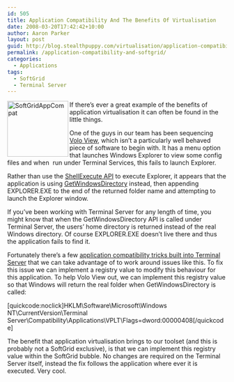 ```yaml
---
id: 505
title: Application Compatibility And The Benefits Of Virtualisation
date: 2008-03-20T17:42:42+10:00
author: Aaron Parker
layout: post
guid: http://blog.stealthpuppy.com/virtualisation/application-compatibility-and-softgrid
permalink: /application-compatibility-and-softgrid/
categories:
  - Applications
tags:
  - SoftGrid
  - Terminal Server
---
```

<img border="0" alt="SoftGridAppCompat" align="left" src="http://stealthpuppy.com/wp-content/uploads/2008/03/softgridappcompat.png" width="140" height="128" />If there&#8217;s ever a great example of the benefits of application virtualisation it can often be found in the little things.

One of the guys in our team has been sequencing [Volo View](http://usa.autodesk.com/adsk/servlet/index?id=3239384&siteID=123112), which isn&#8217;t a particularly well behaved piece of software to begin with. It has a menu option that launches Windows Explorer to view some config files and when&nbsp; run under Terminal Services, this fails to launch Explorer.

Rather than use the [ShellExecute API](http://msdn2.microsoft.com/en-us/library/bb762153.aspx) to execute Explorer, it appears that the application is using [GetWindowsDirectory](http://msdn2.microsoft.com/en-us/library/ms724454.aspx) instead, then appending EXPLORER.EXE to the end of the returned folder name and attempting to launch the Explorer window.

If you&#8217;ve been working with Terminal Server for any length of time, you might know that when the GetWindowsDirectory API is called under Terminal Server, the users&#8217; home directory is returned instead of the real Windows directory. Of course EXPLORER.EXE doesn&#8217;t live there and thus the application fails to find it.

Fortunately there&#8217;s a few [application compatibility tricks built into Terminal Server](http://support.microsoft.com/kb/186498) that we can take advantage of to work around issues like this. To fix this issue we can implement a registry value to modify this behaviour for this application. To help Volo View out, we can implement this registry value so that Windows will return the real folder when GetWindowsDirectory is called:

[quickcode:noclick]HKLM\Software\Microsoft\Windows NT\CurrentVersion\Terminal Server\Compatibility\Applications\VPLT\Flags=dword:00000408[/quickcode]

The benefit that application virtualisation brings to our toolset (and this is probably not a SoftGrid exclusive), is that we can implement this registry value within the SoftGrid bubble. No changes are required on the Terminal Server itself, instead the fix follows the application where ever it is executed. Very cool.